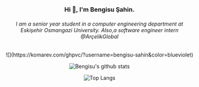 <h3 align="center">Hi 👋, I'm Bengisu Şahin.</h3>
<h6 align="center">I am a senior year student in a computer engineering department at Eskişehir Osmangazi University. Also,a software engineer intern @ArçelikGlobal</h6>

<div align="center">
![](https://komarev.com/ghpvc/?username=bengisu-sahin&color=blueviolet)
  
![Bengisu's github stats](https://github-readme-stats.vercel.app/api?username=bengisu-sahin&hide=contribs,prs&theme=midnight-purple&show_icons=true)

![Top Langs](https://github-readme-stats.vercel.app/api/top-langs/?username=bengisu-sahin&theme=midnight-purple&hide_progress=true)

</div>
